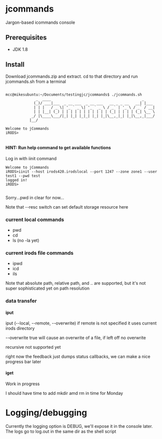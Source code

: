 # jcommands
Jargon-based icommands console

## Prerequisites

- JDK 1.8

## Install

Download jcommands.zip and extract.  cd to that directory and run jcommands.sh from a terminal

```

mcc@mikesubuntu:~/Documents/testingjc/jcommands$ ./jcommands.sh 
              _  ____                                          _     
             (_)/ ___|___  _ __ ___  _ __ ___   __ _ _ __   __| |___ 
             | | |   / _ \| '_ ` _ \| '_ ` _ \ / _` | '_ \ / _` / __|
             | | |__| (_) | | | | | | | | | | | (_| | | | | (_| \__ \
            _/ |\____\___/|_| |_| |_|_| |_| |_|\__,_|_| |_|\__,_|___/
           |__/                                                      

Welcome to jCommands
iRODS>


```

#### HINT: Run help command to get available functions


Log in with iinit command

```
Welcome to jCommands
iRODS>iinit --host irods420.irodslocal --port 1247 --zone zone1 --user test1 --pwd test
logged in!
iRODS>


```

Sorry...pwd in clear for now...

Note that --resc switch can set default storage resource here

### current local commands

* pwd
* cd
* ls (no -la yet)

### current irods file commands

* ipwd
* icd
* ils

Note that absolute path, relative path, and .. are supported, but it's not super sophisticated yet on path resolution


### data transfer


#### iput

iput (--local, --remote, --overwrite)  if remote is not specified it uses current irods directory

--overwrite true   will cause an overwrite of a file, if left off no overwrite

recursive not supported yet

right now the feedback just dumps status callbacks, we can make a nice progress bar later


#### iget

Work in progress

I should have time to add mkdir amd rm in time for Monday


# Logging/debugging

Currently the logging option is DEBUG, we'll expose it in the console later.  The logs go to log.out in the same dir as the shell script






